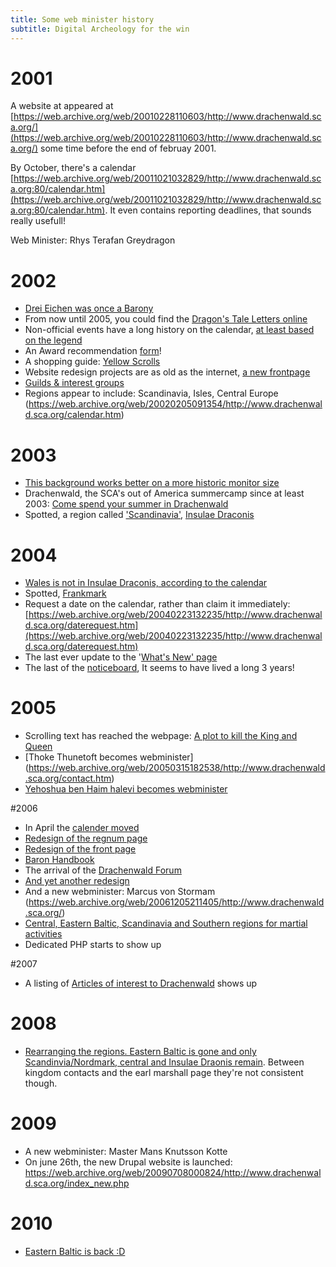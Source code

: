 ```yaml
---
title: Some web minister history
subtitle: Digital Archeology for the win
---
```


# 2001
A website at appeared at [https://web.archive.org/web/20010228110603/http://www.drachenwald.sca.org/](https://web.archive.org/web/20010228110603/http://www.drachenwald.sca.org/) some time before the end of februay 2001.

By October, there's a calendar [https://web.archive.org/web/20011021032829/http://www.drachenwald.sca.org:80/calendar.htm](https://web.archive.org/web/20011021032829/http://www.drachenwald.sca.org:80/calendar.htm). It even contains reporting deadlines, that sounds really usefull!

Web Minister: Rhys Terafan Greydragon 

# 2002
* [Drei Eichen was once a Barony](https://web.archive.org/web/20020612034333/http://www.drachenwald.sca.org/barons.htm)
* From now until 2005, you could find the [Dragon's Tale Letters online](https://web.archive.org/web/20050218082334/http://www.drachenwald.sca.org:80/dt/letters.html)
* Non-official events have a long history on the calendar, [at least based on the legend](https://web.archive.org/web/20020205091354/http://www.drachenwald.sca.org/calendar.htm)
* An Award recommendation [form](https://web.archive.org/web/20020305035307/http://www.drachenwald.sca.org/Recommendations.htm)!
* A shopping guide: [Yellow Scrolls](https://web.archive.org/web/20020404014828/http://www.drachenwald.sca.org/Yellow_Scrolls/index.htm)
* Website redesign projects are as old as the internet, [a new frontpage](https://web.archive.org/web/20021120194441/http://www.drachenwald.sca.org/)
* [Guilds & interest groups](https://web.archive.org/web/20020422073953/http://www.drachenwald.sca.org/guilds.htm)
* Regions appear to include: Scandinavia, Isles, Central Europe (https://web.archive.org/web/20020205091354/http://www.drachenwald.sca.org/calendar.htm)

# 2003
* [This background works better on a more historic monitor size](https://web.archive.org/web/20030424102359/http://www.drachenwald.sca.org/)
* Drachenwald, the SCA's out of America summercamp since at least 2003: [Come spend your summer in Drachenwald](https://web.archive.org/web/20030403221537/http://www.drachenwald.sca.org/events/dtyc/index.htm)
* Spotted, a region called ['Scandinavia'](https://web.archive.org/web/20030409161138/http://www.drachenwald.sca.org/calendar.htm), [Insulae Draconis](https://web.archive.org/web/20030810112331/http://www.drachenwald.sca.org/calendar.htm)

# 2004
* [Wales is not in Insulae Draconis, according to the calendar](https://web.archive.org/web/20040603113430/http://www.drachenwald.sca.org/calendar.htm)
* Spotted, [Frankmark](https://web.archive.org/web/20040208135845/http://www.drachenwald.sca.org/calendar.htm)
* Request a date on the calendar, rather than claim it immediately: [https://web.archive.org/web/20040223132235/http://www.drachenwald.sca.org/daterequest.htm](https://web.archive.org/web/20040223132235/http://www.drachenwald.sca.org/daterequest.htm)
* The last ever update to the '[What's New' page](https://web.archive.org/web/20060415000223/http://www.drachenwald.sca.org/new.htm)
* The last of the [noticeboard](https://web.archive.org/web/20041010190719/http://lists.drachenwald.sca.org/cgi-bin/NoticeBoard.pl), It seems to have lived a long 3 years!

# 2005
* Scrolling text has reached the webpage: [A plot to kill the King and Queen](https://web.archive.org/web/20050315182720/http://www.drachenwald.sca.org/plotinfo.htm)
* [Thoke Thunetoft becomes webminister] (https://web.archive.org/web/20050315182538/http://www.drachenwald.sca.org/contact.htm)
* [Yehoshua ben Haim halevi becomes webminister](https://web.archive.org/web/20051204030105/http://www.drachenwald.sca.org/)

#2006
* In April the [calender moved](https://web.archive.org/web/20060426063243/http://www.drachenwald.sca.org/calendar.htm)
* [Redesign of the regnum page](https://web.archive.org/web/20060211214525/http://www.drachenwald.sca.org/regnum/index.html)
* [Redesign of the front page](https://web.archive.org/web/20060428055320/http://www.drachenwald.sca.org/) 
* [Baron Handbook](https://web.archive.org/web/20060502114807/http://www.drachenwald.sca.org/Articles/baronhandbook.html)
* The arrival of the [Drachenwald Forum](https://web.archive.org/web/20060427234144/http://forum.drachenwald.sca.org/)
* [And yet another redesign](https://web.archive.org/web/20061205211405/http://www.drachenwald.sca.org/)
* And a new webminister: Marcus von Stormam (https://web.archive.org/web/20061205211405/http://www.drachenwald.sca.org/)
* [Central, Eastern Baltic, Scandinavia and Southern regions for martial activities](https://web.archive.org/web/20061129232732/http://www.drachenwald.sca.org/Marshal/contacts.php)
* Dedicated PHP starts to show up

#2007
* A listing of [Articles of interest to Drachenwald](https://web.archive.org/web/20070107004500/http://www.drachenwald.sca.org/Articles/) shows up

# 2008
* [Rearranging the regions. Eastern Baltic is gone and only Scandinvia/Nordmark, central and Insulae Draonis remain](https://web.archive.org/web/20070805083527/http://www.drachenwald.sca.org/contacts.php). Between kingdom contacts and the earl marshall page they're not consistent though.

# 2009
* A new webminister: Master Mans Knutsson Kotte
* On june 26th, the new Drupal website is launched: https://web.archive.org/web/20090708000824/http://www.drachenwald.sca.org/index_new.php


# 2010
* [Eastern Baltic is back :D](https://web.archive.org/web/20100125094044/http://www.drachenwald.sca.org/content/earl-marshal)